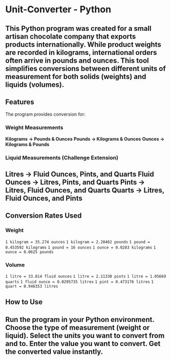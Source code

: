 # Unit-Converter - Python

This Python program was created for a small artisan chocolate company that exports products internationally. While product weights are recorded in **kilograms**, international orders often arrive in **pounds** and **ounces**. This tool simplifies conversions between different units of measurement for both **solids (weights)** and **liquids (volumes)**.
---
## Features
The program provides conversion for:
### Weight Measurements
**Kilograms → Pounds & Ounces**
**Pounds → Kilograms & Ounces**
**Ounces → Kilograms & Pounds**
### Liquid Measurements (Challenge Extension)
**Litres → Fluid Ounces, Pints, and Quarts**
**Fluid Ounces → Litres, Pints, and Quarts**
**Pints → Litres, Fluid Ounces, and Quarts**
**Quarts → Litres, Fluid Ounces, and Pints**
---
## Conversion Rates Used

### Weight
`1 kilogram = 35.274 ounces`
`1 kilogram = 2.20462 pounds`
`1 pound = 0.453592 kilograms`
`1 pound = 16 ounces`
`1 ounce = 0.0283 kilograms`
`1 ounce = 0.0625 pounds`

### Volume
`1 litre = 33.814 fluid ounces`
`1 litre = 2.11338 pints`
`1 litre = 1.05669 quarts`
`1 fluid ounce = 0.0295735 litres`
`1 pint = 0.473176 litres`
`1 quart = 0.946353 litres`

## How to Use

Run the program in your Python environment.
Choose the type of measurement (weight or liquid).
Select the units you want to convert **from** and **to**.
Enter the value you want to convert.
Get the converted value instantly.
---
